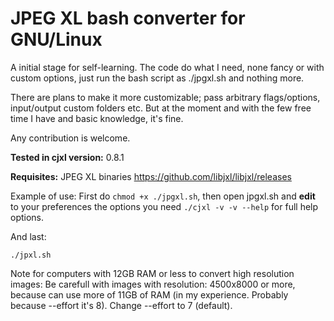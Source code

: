 # JPEG XL bash converter for GNU/Linux

A initial stage for self-learning. The code do what I need, none fancy or with custom options, just run the bash script as ./jpgxl.sh and nothing more. 

There are plans to make it more customizable; pass arbitrary flags/options, input/output custom folders etc. But at the moment and with the few free time I have and basic knowledge, it's fine. 

Any contribution is welcome.

**Tested in cjxl version:** 0.8.1

**Requisites:** 
JPEG XL binaries
https://github.com/libjxl/libjxl/releases

Example of use:
First do `chmod +x ./jpgxl.sh`,
then open jpgxl.sh and **edit** to your preferences the options you need `./cjxl -v -v --help` for full help options.

And last:
```
./jpxl.sh
```
Note for computers with 12GB RAM or less to convert high resolution images: Be carefull with images with resolution: 4500x8000 or more, because can use more of 11GB of RAM (in my experience. Probably because --effort it's 8). Change --effort to 7 (default).

